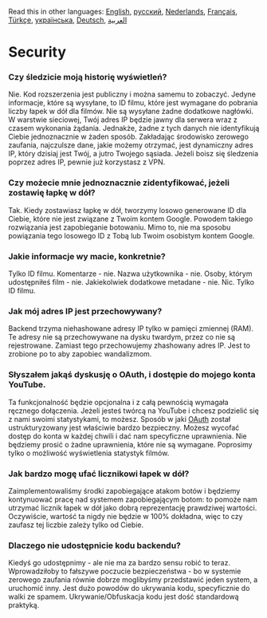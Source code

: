 Read this in other languages: [English](SECURITY-FAQ.md), [русский](SECURITY-FAQru.md), [Nederlands](SECURITY_FAQnl.md), [Français](SECURITY-FAQfr.md), [Türkçe](SECURITY-FAQtr.md), [українська](SECURITY-FAQuk.md), [Deutsch](SECURITY-FAQde.md), [العربية](SECURITY-FAQar.md)

# Security

### Czy śledzicie moją historię wyświetleń?

Nie. Kod rozszerzenia jest publiczny i można samemu to zobaczyć. Jedyne informacje, które są wysyłane, to ID filmu, które jest wymagane do pobrania liczby łapek w dół dla filmów. Nie są wysyłane żadne dodatkowe nagłówki. W warstwie sieciowej, Twój adres IP będzie jawny dla serwera wraz z czasem wykonania żądania. Jednakże, żadne z tych danych nie identyfikują Ciebie jednoznacznie w żaden sposób. Zakładając środowisko zerowego zaufania, najczulsze dane, jakie możemy otrzymać, jest dynamiczny adres IP, który dzisiaj jest Twój, a jutro Twojego sąsiada. Jeżeli boisz się śledzenia poprzez adres IP, pewnie już korzystasz z VPN.

### Czy możecie mnie jednoznacznie zidentyfikować, jeżeli zostawię łapkę w dół?

Tak. Kiedy zostawiasz łapkę w dół, tworzymy losowo generowane ID dla Ciebie, które nie jest związane z Twoim kontem Google. Powodem takiego rozwiązania jest zapobieganie botowaniu. Mimo to, nie ma sposobu powiązania tego losowego ID z Tobą lub Twoim osobistym kontem Google.

### Jakie informacje wy macie, konkretnie?

Tylko ID filmu. Komentarze - nie. Nazwa użytkownika - nie. Osoby, którym udostępniłeś film - nie. Jakiekolwiek dodatkowe metadane - nie. Nic. Tylko ID filmu.

### Jak mój adres IP jest przechowywany?

Backend trzyma niehashowane adresy IP tylko w pamięci zmiennej (RAM). Te adresy nie są przechowywane na dysku twardym, przez co nie są rejestrowane. Zamiast tego przechowujemy zhashowany adres IP. Jest to zrobione po to aby zapobiec wandalizmom.

### Słyszałem jakąś dyskusję o OAuth, i dostępie do mojego konta YouTube.

Ta funkcjonalność będzie opcjonalna i z całą pewnością wymagała ręcznego dołączenia. Jeżeli jesteś twórcą na YouTube i chcesz podzielić się z nami swoimi statystykami, to możesz. Sposób w jaki [OAuth](https://en.wikipedia.org/wiki/OAuth#:~:text=but%20without%20giving%20them%20the%20passwords.) został ustrukturyzowany jest właściwie bardzo bezpieczny. Możesz wycofać dostęp do konta w każdej chwili i dać nam specyficzne uprawnienia. Nie będziemy prosić o żadne uprawnienia, które nie są wymagane. Poprosimy tylko o możliwość wyświetlenia statystyk filmów.

### Jak bardzo mogę ufać licznikowi łapek w dół?

Zaimplementowaliśmy środki zapobiegające atakom botów i będziemy kontynuować pracę nad systemem zapobiegającym botom: to pomoże nam utrzymać licznik łapek w dół jako dobrą reprezentację prawdziwej wartości. Oczywiście, wartość ta nigdy nie będzie w 100% dokładna, więc to czy zaufasz tej liczbie zależy tylko od Ciebie.

### Dlaczego nie udostępnicie kodu backendu?

Kiedyś go udostępnimy - ale nie ma za bardzo sensu robić to teraz. Wprowadziłoby to fałszywe poczucie bezpieczeństwa - bo w systemie zerowego zaufania równie dobrze moglibyśmy przedstawić jeden system, a uruchomić inny. Jest dużo powodów do ukrywania kodu, specyficznie do walki ze spamem. Ukrywanie/Obfuskacja kodu jest dość standardową praktyką.
